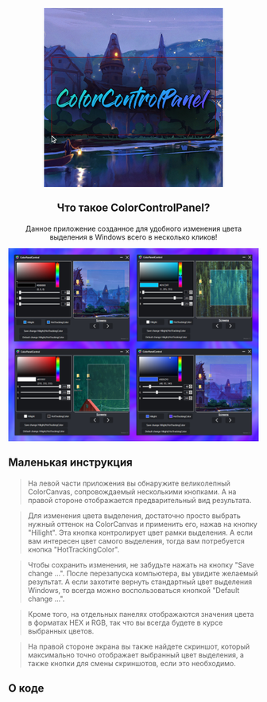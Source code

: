 <p align="center"> <img align=center src='https://github.com/MilkRen/ColorControlPanel/blob/master/assetsGitHub/logo.png?raw=true'/></p>

## <p  align="center"> Что такое ColorControlPanel?  </p>
 <p  align="center"> Данное приложение  созданное для удобного изменения цвета выделения в Windows всего в несколько кликов! </p>

<p align="center"><img align=center src='https://github.com/MilkRen/ColorControlPanel/blob/master/assetsGitHub/program.png?raw=true'/></p>

## <p  align="left"> Маленькая инструкция </p>
> На левой части приложения вы обнаружите великолепный ColorCanvas, сопровождаемый несколькими кнопками. А на правой стороне отображается предварительный вид результата.

> Для изменения цвета выделения, достаточно просто выбрать нужный оттенок на ColorCanvas и применить его, нажав на кнопку "Hilight". Эта кнопка контролирует цвет рамки выделения. А если вам интересен цвет самого выделения, тогда вам потребуется кнопка "HotTrackingColor".

> Чтобы сохранить изменения, не забудьте нажать на кнопку  "Save change ...". После перезапуска компьютера, вы увидите желаемый результат. А если захотите вернуть стандартный цвет выделения Windows, то всегда можно воспользоваться кнопкой "Default change ...".

> Кроме того, на отдельных панелях отображаются значения цвета в форматах HEX и RGB, так что вы всегда будете в курсе выбранных цветов.

> На правой стороне экрана вы также найдете скриншот, который максимально точно отображает выбранный цвет выделения, а также кнопки для смены скриншотов, если это необходимо.
## <p  align="left"> О коде </p>
